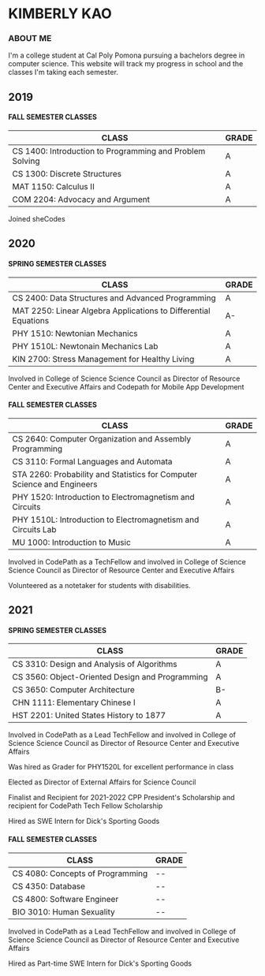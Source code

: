# KIMBERLY KAO

### ABOUT ME
I'm a college student at Cal Poly Pomona pursuing a bachelors degree in computer science. 
This website will track my progress in school and the classes I'm taking each semester. 

## 2019

#### FALL SEMESTER CLASSES

| CLASS | GRADE |
| ----- | ----- |
| CS 1400: Introduction to Programming and Problem Solving | A |
| CS 1300: Discrete Structures | A |
| MAT 1150: Calculus II | A |
| COM 2204: Advocacy and Argument | A |

Joined sheCodes

## 2020

#### SPRING SEMESTER CLASSES

| CLASS | GRADE |
| ----- | ----- |
| CS 2400: Data Structures and Advanced Programming | A |
| MAT 2250: Linear Algebra Applications to Differential Equations | A- |
| PHY 1510: Newtonian Mechanics | A |
| PHY 1510L: Newtonain Mechanics Lab | A |
| KIN 2700: Stress Management for Healthy Living | A |

Involved in College of Science Science Council as Director of Resource Center and Executive Affairs and Codepath for Mobile App Development

#### FALL SEMESTER CLASSES

| CLASS | GRADE |
| ----- | ----- |
| CS 2640: Computer Organization and Assembly Programming | A |
| CS 3110: Formal Languages and Automata | A |
| STA 2260: Probability and Statistics for Computer Science and Engineers | A |
| PHY 1520: Introduction to Electromagnetism and Circuits | A |
| PHY 1510L: Introduction to Electromagnetism and Circuits Lab | A |
| MU 1000: Introduction to Music | A |

Involved in CodePath as a TechFellow and involved in College of Science Science Council as Director of Resource Center and Executive Affairs

Volunteered as a notetaker for students with disabilities. 

## 2021

#### SPRING SEMESTER CLASSES

| CLASS | GRADE |
| ----- | ----- |
| CS 3310: Design and Analysis of Algorithms | A |
| CS 3560: Object-Oriented Design and Programming | A |
| CS 3650: Computer Architecture | B- |
| CHN 1111: Elementary Chinese I | A |
| HST 2201: United States History to 1877 | A |

Involved in CodePath as a Lead TechFellow and involved in College of Science Science Council as Director of Resource Center and Executive Affairs

Was hired as Grader for PHY1520L for excellent performance in class

Elected as Director of External Affairs for Science Council

Finalist and Recipient for 2021-2022 CPP President's Scholarship and recipient for CodePath Tech Fellow Scholarship

Hired as SWE Intern for Dick's Sporting Goods

#### FALL SEMESTER CLASSES

| CLASS | GRADE |
| ----- | ----- |
| CS 4080: Concepts of Programming | -- |
| CS 4350: Database | -- |
| CS 4800: Software Engineer | -- |
| BIO 3010: Human Sexuality | -- |

Involved in CodePath as a Lead TechFellow and involved in College of Science Science Council as Director of Resource Center and Executive Affairs

Hired as Part-time SWE Intern for Dick's Sporting Goods
